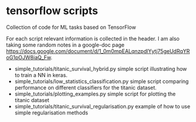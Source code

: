 # tensorflow scripts
Collection of code for ML tasks based on TensorFlow 

For each script relevant information is collected in the header. I am also taking some random notes in a google-doc page https://docs.google.com/document/d/1_0m0mpEALqnzpdlYytj75geUdRqYRoG1pOJW8iaQ_Fw. 

* simple_tutorials/titanic_survival_hybrid.py simple script illustrating how to train a NN in keras. 
* simple_tutorials/low_statistics_classification.py simple script comparing performance on different classifiers for the titanic dataset. 
* simple_tutorials/plotting_examples.py simple script for plotting the titanic dataset
* simple_tutorials/titanic_survival_regularisation.py example of how to use simple regularisation methods
